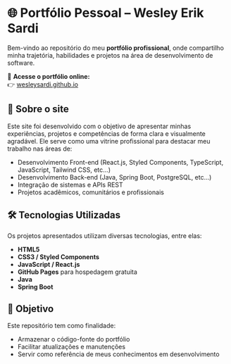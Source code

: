 # 🌐 Portfólio Pessoal – Wesley Erik Sardi

Bem-vindo ao repositório do meu **portfólio profissional**, onde compartilho minha trajetória, habilidades e projetos na área de desenvolvimento de software.

🔗 **Acesse o portfólio online:**  
👉 [wesleysardi.github.io](https://wesleysardi.github.io/)

## 📄 Sobre o site

Este site foi desenvolvido com o objetivo de apresentar minhas experiências, projetos e competências de forma clara e visualmente agradável. Ele serve como uma vitrine profissional para destacar meu trabalho nas áreas de:

- Desenvolvimento Front-end (React.js, Styled Components, TypeScript, JavaScript, Tailwind CSS, etc...)
- Desenvolvimento Back-end (Java, Spring Boot, PostgreSQL, etc...)
- Integração de sistemas e APIs REST
- Projetos acadêmicos, comunitários e profissionais

## 🛠 Tecnologias Utilizadas

Os projetos apresentados utilizam diversas tecnologias, entre elas:

- **HTML5**
- **CSS3 / Styled Components**
- **JavaScript / React.js**
- **GitHub Pages** para hospedagem gratuita
- **Java**
- **Spring Boot**

## 📌 Objetivo

Este repositório tem como finalidade:

- Armazenar o código-fonte do portfólio
- Facilitar atualizações e manutenções
- Servir como referência de meus conhecimentos em desenvolvimento
